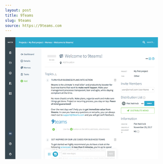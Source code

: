 ```yaml
---
layout: post
title: 9Teams
slug: 9teams
source: https://9teams.com
---
```


<img src="/screenshots/9teams.png" alt="9teams">

